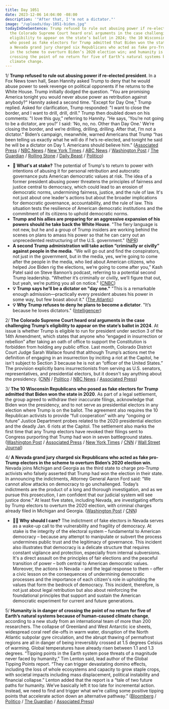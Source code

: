 ```yaml
---
title: Day 1051
date: 2023-12-06 14:04:00 -08:00
description: '"After that, I''m not a dictator."'
image: "/uploads/day-1051-biden.jpg"
todayInOneSentence: Trump refused to rule out abusing power if re-elected president;
  the Colorado Supreme Court heard oral arguments in the case challenging Trump’s
  eligibility to appear on the state’s ballot in 2024; the 10 Wisconsin Republicans
  who posed as fake electors for Trump admitted that Biden won the state in 2020;
  a Nevada grand jury charged six Republicans who acted as fake pro-Trump electors
  in the scheme to overturn Biden’s 2020 election win; and humanity is in danger of
  crossing the point of no return for five of Earth’s natural systems because of human-caused
  climate change.
---
```


1/ **Trump refused to rule out abusing power if re-elected president**. In a Fox News town hall, Sean Hannity asked Trump to deny that he would abuse power to seek revenge on political opponents if he returns to the White House. Trump initially dodged the question. "You are promising America tonight you would never abuse power as retribution against anybody?" Hannity asked a second time. "Except for Day One," Trump replied. Asked for clarification, Trump responded: "I want to close the border, and I want to drill, drill, drill." Trump then doubled down on his comments: "I love this guy," referring to Hannity. "He says, 'You’re not going to be a dictator, are you?' I said: 'No, no, no. Other than Day One.' We’re closing the border, and we’re drilling, drilling, drilling. After that, I’m not a dictator." Biden’s campaign, meanwhile, warned Americans that Trump “has been telling us exactly what he will do if he’s re-elected, and tonight he said he will be a dictator on Day 1. Americans should believe him." ([Associated Press](https://apnews.com/article/trump-hannity-iowa-town-hall-d9cad413851b60f6c0abd2a564d86338) / [NBC News](https://www.nbcnews.com/politics/donald-trump/trump-says-wont-dictator-elected-day-one-rcna128267) / [New York Times](https://www.nytimes.com/2023/12/05/us/politics/trump-fox-news-abuse-power.html) / [ABC News](https://abcnews.go.com/Politics/trump-raises-new-alarms-dictator-except-day/story?id=105416124) / [Washington Post](https://www.washingtonpost.com/politics/2023/12/06/trump-dictator-day-one-hannity/) / [The Guardian](https://www.theguardian.com/us-news/2023/dec/06/donald-trump-sean-hannity-dictator-day-one-response-iowa-town-hall) / [Rolling Stone](https://www.rollingstone.com/politics/politics-news/donald-trump-hannity-iowa-town-hall-1234917385/) / [Daily Beast](https://www.thedailybeast.com/trump-refuses-to-tell-sean-hannity-that-he-will-not-abuse-power-if-re-elected) / [Politico](https://www.politico.com/news/2023/12/06/trump-dictator-remark-2024-campaign-00130392))

* **🔎 What's at stake?** The potential of Trump's to return to power with intentions of abusing it for personal retribution and autocratic governance puts American democratic values at risk. The idea of a former president abusing power threatens the principles of fairness and justice central to democracy, which could lead to an erosion of democratic norms, undermining fairness, justice, and the rule of law. It's not just about one leader's actions but about the broader implications for democratic governance, accountability, and the rule of law. This situation tests the resilience of American democratic institutions and the commitment of its citizens to uphold democratic norms.
* **Trump and his allies are preparing for an aggressive expansion of his powers should he take back the White House**. "The fiery language is not new, but he and a group of Trump insiders are working behind the scenes on plans to amass his power so that he can carry out an unprecedented restructuring of the U.S. government." ([NPR](https://www.npr.org/2023/12/06/1217562544/trump-and-insiders-craft-plans-for-unprecedented-power))
* **A second Trump administration will take action “criminally or civilly” against people in the media**. “We will go out and find the conspirators, not just in the government, but in the media, yes, we’re going to come after the people in the media, who lied about American citizens, who helped Joe Biden rig the elections, we’re going to come after you,” Kash Patel said on Steve Bannon’s podcast, referring to a potential second Trump leadership. “Whether it’s criminally or civilly, we’ll figure that out, but yeah, we’re putting you all on notice.” ([CNBC](https://www.cnbc.com/2023/12/06/new-trump-administration-will-come-after-the-media-ally-warns.html))
* **💡 Trump says he’ll be a dictator on "day one."** "This is a remarkable enough admission—practically every president abuses his power in some way, but few boast about it." ([The Atlantic](https://www.theatlantic.com/ideas/archive/2023/12/trump-says-hell-be-a-dictator-on-day-one/676247/))
* **💡 Why Trump refuses to deny he plans to become a dictator**. "It’s because he loves dictators." ([Intelligencer](https://nymag.com/intelligencer/2023/12/why-trump-refuses-to-deny-he-plans-to-become-a-dictator.html))


2/ **The Colorado Supreme Court heard oral arguments in the case challenging Trump’s eligibility to appear on the state’s ballot in 2024**. At issue is whether Trump is eligible to run for president under section 3 of the 14th Amendment, which states that anyone who “engaged in insurrection or rebellion” after taking an oath of office to support the Constitution is forbidden from holding any public office. Last month, Colorado District Court Judge Sarah Wallace found that although Trump’s actions met the definition of engaging in an insurrection by inciting a riot at the Capitol, he isn't subject to Section 3 because he is not an “officer of the United States.” The provision explicitly bans insurrectionists from serving as U.S. senators, representatives, and presidential electors, but it doesn't say anything about the presidency. ([CNN](https://www.cnn.com/politics/live-news/colorado-trump-14th-amendment-12-06-23/index.html) / [Politico](https://www.politico.com/news/2023/12/06/colorado-supreme-court-trump-insurrection-00130271) / [NBC News](https://www.nbcnews.com/politics/donald-trump/colorado-supreme-court-hears-arguments-trump-ballot-eligibility-case-rcna128291) / [Associated Press](https://apnews.com/article/trump-2024-ballot-14th-amendment-insurrection-f865cff9bdc5ac7ab61d63a3742a3630))

3/ **The 10 Wisconsin Republicans who posed as fake electors for Trump admitted that Biden won the state in 2020**. As part of a legal settlement, the group agreed to withdraw their inaccurate filings, acknowledge that Biden won the presidency, and to not serve as presidential electors in any election where Trump is on the ballot. The agreement also requires the 10 Republican activists to provide “full cooperation” with any “ongoing or future” Justice Department probes related to the 2020 presidential election and the deadly Jan. 6 riots at the Capitol. The settlement also marks the first time that any Trump electors have revoked their filings sent to Congress purporting that Trump had won in seven battleground states. ([Washington Post](https://www.washingtonpost.com/politics/2023/12/06/wisconsin-trump-fake-electors-lawsuit/) / [Associated Press](https://apnews.com/article/donald-trump-fake-electors-wisconsin-fff7cd21e3083f300874eccd69141f8d) / [New York Times](https://www.nytimes.com/2023/12/06/us/politics/trump-electors-wisconsin.html) / [CNN](https://www.cnn.com/2023/12/06/politics/wisconsin-fake-electors/index.html) / [Wall Street Journal](https://www.wsj.com/us-news/law/fake-pro-trump-electors-in-wisconsin-admit-effort-to-improperly-overturn-2020-vote-25839271?mod=hp_lead_pos5))

4/ **A Nevada grand jury charged six Republicans who acted as fake pro-Trump electors in the scheme to overturn Biden’s 2020 election win**. Nevada joins Michigan and Georgia as the third state to charge pro-Trump activists who falsely asserted that Trump had won the election in their state. In announcing the indictments, Attorney General Aaron Ford said: “We cannot allow attacks on democracy to go unchallenged. Today’s indictments are the product of a long and thorough investigation, and as we pursue this prosecution, I am confident that our judicial system will see justice done.” At least five states, including Nevada, are investigating efforts by Trump electors to overturn the 2020 election, with criminal charges already filed in Michigan and Georgia. ([Washington Post](https://www.washingtonpost.com/politics/2023/12/06/nevada-fake-electors-indictment-trump/) / [CNN](https://www.cnn.com/2023/12/06/politics/nevada-fake-electors-indicted/index.html))
 
 * **🤷‍♂️ Why should I care?** The indictment of fake electors in Nevada serves as a wake-up call to the vulnerability and fragility of democracy. At stake is the integrity of the electoral system – fundamental to American democracy – because any attempt to manipulate or subvert the process undermines public trust and the legitimacy of governance. This incident also illustrates that democracy is a delicate structure that requires constant vigilance and protection, especially from internal subversions. It's a direct assault on the principles of fair elections and the peaceful transition of power – both central to American democratic values. Moreover, the actions in Nevada – and the legal response to them – offer a civic lesson on the consequences of undermining democratic processes and the importance of each citizen's role in upholding the values that form the bedrock of democracy. This incident, therefore, is not just about legal retribution but also about reinforcing the foundational principles that support and sustain the American democratic experiment for current and future generations.

5/ **Humanity is in danger of crossing the point of no return for five of Earth’s natural systems because of human-caused climate change**, according to a new study from an international team of more than 200 researchers. The collapse of Greenland and West Antarctic ice sheets, widespread coral reef die-offs in warm water, disruption of the North Atlantic subpolar gyre circulation, and the abrupt thawing of permafrost regions are all in danger of being irreversibly crossed at 1.5 degrees Celsius of warming. Global temperatures have already risen between 1.1 and 1.3 degrees. “Tipping points in the Earth system pose threats of a magnitude never faced by humanity,” Tim Lenton said, lead author of the Global Tipping Points report. “They can trigger devastating domino effects, including the loss of whole ecosystems and capacity to grow staple crops, with societal impacts including mass displacement, political instability and financial collapse.” Lenton added that the report is a “tale of two future paths for humanity. We’ve basically left it too late for incremental action. Instead, we need to find and trigger what we’re calling some positive tipping points that accelerate action down an alternative pathway.” ([Bloomberg](https://www.bloomberg.com/news/articles/2023-12-06/humanity-is-on-the-verge-of-5-climate-tipping-points-report-warns?sref=MIBMEEoj) / [Politico](https://www.politico.com/news/2023/12/06/climate-tipping-point-emissions-ice-00130349) / [The Guardian](https://www.theguardian.com/environment/2023/dec/06/earth-on-verge-of-five-catastrophic-tipping-points-scientists-warn) / [Associated Press](https://apnews.com/article/cop28-climate-tipping-points-warming-a6f729bec9e0665e96a095ed5001e951))

